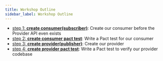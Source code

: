 ```yaml
---
title: Workshop Outline
sidebar_label: Workshop Outline
---
```


- [step 1: **create consumer(subscriber)**](https://github.com/pact-foundation/pact-workshop-message?tab=readme-ov-file#step-1---create-consumer-subscriber): Create our consumer before the Provider API even exists
- [step 2: **create consumer pact test**](https://github.com/pact-foundation/pact-workshop-message?tab=readme-ov-file#step-2---create-consumer-pact-test): Write a Pact test for our consumer
- [step 3: **create provider(publisher)**](https://github.com/pact-foundation/pact-workshop-message?tab=readme-ov-file#step-3---create-provider-publisher): Create our provider
- [step 4: **create provider pact test**](https://github.com/pact-foundation/pact-workshop-message?tab=readme-ov-file#step-4---create-provider-pact-test): Write a Pact test to verify our provider codebase
